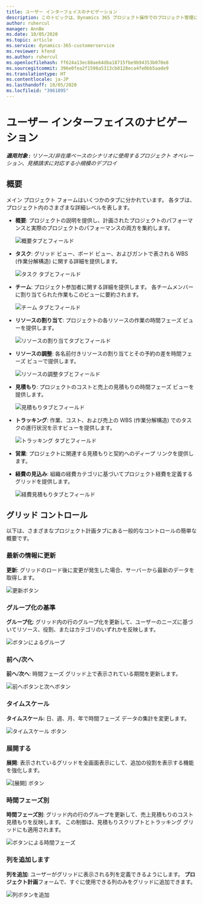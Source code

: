 ```yaml
---
title: ユーザー インターフェイスのナビゲーション
description: このトピックは、Dynamics 365 プロジェクト操作でのプロジェクト管理に関する情報を提供します。
author: ruhercul
manager: AnnBe
ms.date: 10/05/2020
ms.topic: article
ms.service: dynamics-365-customerservice
ms.reviewer: kfend
ms.author: ruhercul
ms.openlocfilehash: ff624a13ec88ae64dba18715fbe9b94353b070e8
ms.sourcegitcommit: 396e0fea2f1598a5313cb0128eca4fe0bb5aade9
ms.translationtype: HT
ms.contentlocale: ja-JP
ms.lasthandoff: 10/05/2020
ms.locfileid: "3961895"
---
```

# <a name="navigating-the-user-interface"></a>ユーザー インターフェイスのナビゲーション

_**適用対象 :** リソース/非在庫ベースのシナリオに使用するプロジェクト オペレーション、見積請求に対応する小規模のデプロイ_

## <a name="overview"></a>概要

メイン プロジェクト フォームはいくつかのタブに分かれています。 各タブは、プロジェクト内のさまざまな詳細レベルを表します。

- **概要**: プロジェクトの説明を提供し、計画されたプロジェクトのパフォーマンスと実際のプロジェクトのパフォーマンスの両方を集約します。

    ![概要タブとフィールド](media/navigation7.png)

- **タスク**: グリッド ビュー、ボード ビュー、およびガントで表される WBS (作業分解構造) に関する詳細を提供します。

    ![タスク タブとフィールド](media/navigation8.png)

- **チーム**: プロジェクト参加者に関する詳細を提供します。 各チームメンバーに割り当てられた作業もこのビューに要約されます。

    ![チーム タブとフィールド](media/navigation9.png)

- **リソースの割り当て**: プロジェクトの各リソースの作業の時間フェーズ ビューを提供します。

    ![リソースの割り当てタブとフィールド](media/navigation10.png)

- **リソースの調整**: 各名前付きリソースの割り当てとその予約の差を時間フェーズ ビューで提供します。

    ![リソースの調整タブとフィールド](media/navigation11.png)

- **見積もり**: プロジェクトのコストと売上の見積もりの時間フェーズ ビューを提供します。

    ![見積もりタブとフィールド](media/navigation12.png)

- **トラッキング**: 作業、コスト、および売上の WBS (作業分解構造) でのタスクの進行状況を示すビューを提供します。

    ![トラッキング タブとフィールド](media/navigation13.png)

- **営業**: プロジェクトに関連する見積もりと契約へのディープ リンクを提供します。

- **経費の見込み**: 組織の経費カテゴリに基づいてプロジェクト経費を定義するグリッドを提供します。

    ![経費見積もりタブとフィールド](media/navigation14.png)

## <a name="grid-controls"></a>グリッド コントロール

以下は、さまざまなプロジェクト計画タブにある一般的なコントロールの簡単な概要です。

### <a name="refresh"></a>最新の情報に更新

**更新**: グリッドのロード後に変更が発生した場合、サーバーから最新のデータを取得します。

![更新ボタン](media/navigation7.png)

### <a name="group-by"></a>グループ化の基準

**グループ化**: グリッド内の行のグループ化を更新して、ユーザーのニーズに基づいてリソース、役割、またはカテゴリのいずれかを反映します。

![ボタンによるグループ](media/navigation6.png)

### <a name="previousnext"></a>前へ/次へ

**前へ**/**次へ**: 時間フェーズ グリッド上で表示されている期間を更新します。

![前へボタンと次へボタン](media/navigation2.png)

### <a name="timescale"></a>タイムスケール

**タイムスケール**: 日、週、月、年で時間フェーズ データの集計を変更します。

![タイムスケール ボタン](media/navigation3.png)

### <a name="expand"></a>展開する

**展開**: 表示されているグリッドを全画面表示にして、追加の役割を表示する機能を強化します。

![[展開] ボタン](media/navigation4.png)

### <a name="time-phase-by"></a>時間フェーズ別

**時間フェーズ別**: グリッド内の行のグループを更新して、売上見積もりのコスト見積もりを反映します。 この制御は、見積もりスクリプトとトラッキング グリッドにも適用されます。

![ボタンによる時間フェーズ](media/navigation0.png)

### <a name="add-column"></a>列を追加します

**列を追加**: ユーザーがグリッドに表示される列を定義できるようにします。 **プロジェクト計画**フォームで、すぐに使用できる列のみをグリッドに追加できます。

![列ボタンを追加](media/navigation5.png)
